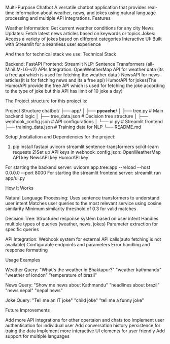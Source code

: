 Multi-Purpose Chatbot
A versatile chatbot application that provides real-time information about weather, news, and jokes using natural language processing and multiple API integrations.
Features

Weather Information: Get current weather conditions for any city
News Updates: Fetch latest news articles based on keywords or topics
Jokes: Access a variety of jokes based on different categories
Interactive UI: Built with Streamlit for a seamless user experience

And then for technical stack we use:
Technical Stack

Backend: FastAPI
Frontend: Streamlit
NLP: Sentence Transformers (all-MiniLM-L6-v2)
APIs Integration:
OpenWeatherMap API for weather data (its a free api which is used for fetching the weather data )
NewsAPI for news articles(it is for fetching  news and its a free api) 
HumorAPI for jokes(The HumorAPI provide the free API which is used for fetching the joke according to the type of joke but this API has limit of 10 joke a day)

The Project structure for this project is:


Project Structure
  chatbot/
├── app/
│   ├── __pycache__/
│   ├── tree.py            # Main backend logic
│   ├── tree_data.json     # Decision tree structure
│   ├── webhook_config.json # API configurations
│   └── ui.py              # Streamlit frontend
├── training_data.json     # Training data for NLP
└── README.md

Setup ,Installation and Dependencies for the project: 
1) pip install fastapi uvicorn streamlit sentence-transformers scikit-learn requests
2)Set up API keys in webhook_config.json:
    OpenWeatherMap API key
    NewsAPI key
    HumorAPI key

For starting  the backend server:
uvicorn app.tree:app --reload --host 0.0.0.0 --port 8000
For starting the streamlit frontend server:
streamlit run app/ui.py

How It Works

Natural Language Processing:
Uses sentence transformers to understand user intent
Matches user queries to the most relevant service using cosine similarity
Minimum similarity threshold of 0.3 for valid matches


Decision Tree:
Structured response system based on user intent
Handles multiple types of queries (weather, news, jokes)
Parameter extraction for specific queries


API Integration:
Webhook system for external API calls(auto fetching is not available)
Configurable endpoints and parameters
Error handling and response formatting


Usage Examples

Weather Query:
"What's the weather in Bhaktapur?"
"weather kathmandu"
"weather of london"
"temperature of brazil"


News Query:
"Show me news about Kathmandu"
"headlines about brazil"
"news nepal"
"nepal news"

Joke Query:
"Tell me an IT joke"
"child joke"
"tell me a funny joke"


Future Improvements

Add more API integrations for other opertaion and chats too
Implement user authentication for individual user
Add conversation history persistence for traing the data
Implement more interactive UI elements for user friendly
Add support for multiple languages 
